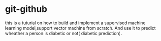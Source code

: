 # git-github
this is a tuturial on how to build and implement a supervised machine learning model,support vector machine from scratch.
And use it to predict wheather a person is diabetic or not( diabetic prediction).
